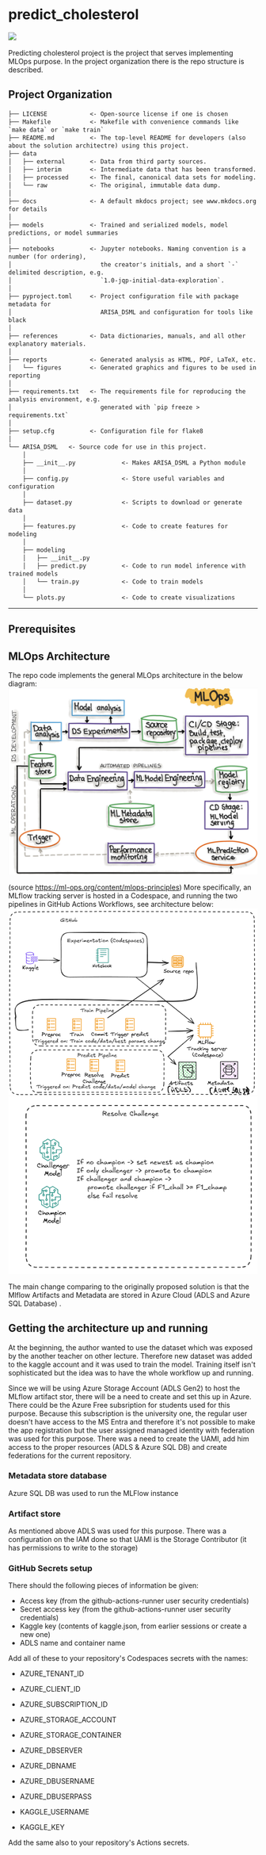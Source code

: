 # predict_cholesterol

<a target="_blank" href="https://cookiecutter-data-science.drivendata.org/">
    <img src="https://img.shields.io/badge/CCDS-Project%20template-328F97?logo=cookiecutter" />
</a>

Predicting cholesterol project is the project that serves implementing MLOps purpose. In the project organization there is the repo structure is described.

## Project Organization

```
├── LICENSE            <- Open-source license if one is chosen
├── Makefile           <- Makefile with convenience commands like `make data` or `make train`
├── README.md          <- The top-level README for developers (also about the solution architectre) using this project.
├── data
│   ├── external       <- Data from third party sources.
│   ├── interim        <- Intermediate data that has been transformed.
│   ├── processed      <- The final, canonical data sets for modeling.
│   └── raw            <- The original, immutable data dump.
│
├── docs               <- A default mkdocs project; see www.mkdocs.org for details
│
├── models             <- Trained and serialized models, model predictions, or model summaries
│
├── notebooks          <- Jupyter notebooks. Naming convention is a number (for ordering),
│                         the creator's initials, and a short `-` delimited description, e.g.
│                         `1.0-jqp-initial-data-exploration`.
│
├── pyproject.toml     <- Project configuration file with package metadata for 
│                         ARISA_DSML and configuration for tools like black
│
├── references         <- Data dictionaries, manuals, and all other explanatory materials.
│
├── reports            <- Generated analysis as HTML, PDF, LaTeX, etc.
│   └── figures        <- Generated graphics and figures to be used in reporting
│
├── requirements.txt   <- The requirements file for reproducing the analysis environment, e.g.
│                         generated with `pip freeze > requirements.txt`
│
├── setup.cfg          <- Configuration file for flake8
│
└── ARISA_DSML   <- Source code for use in this project.
    │
    ├── __init__.py             <- Makes ARISA_DSML a Python module
    │
    ├── config.py               <- Store useful variables and configuration
    │
    ├── dataset.py              <- Scripts to download or generate data
    │
    ├── features.py             <- Code to create features for modeling
    │
    ├── modeling                
    │   ├── __init__.py 
    │   ├── predict.py          <- Code to run model inference with trained models          
    │   └── train.py            <- Code to train models
    │
    └── plots.py                <- Code to create visualizations
```

--------

## Prerequisites

## MLOps Architecture
The repo code implements the general MLOps architecture in the below diagram:
![alt text](image.png)

(source https://ml-ops.org/content/mlops-principles) More specifically, an MLflow tracking server is hosted in a Codespace, and running the two pipelines in GitHub Actions Workflows, see architecture below:
![alt text](image-1.png)
![alt text](image-2.png)

The main change comparing to the originally proposed solution is that the Mlflow Artifacts and Metadata are stored in Azure Cloud (ADLS and Azure SQL Database) .

## Getting the architecture up and running

At the beginning, the author wanted to use the dataset which was exposed by the another teacher on other lecture. Therefore new dataset was added to the kaggle account and it was used to train the model. Training itself isn't sophisticated but the idea was to have the whole workflow up and running.

Since we will be using Azure Storage Account (ADLS Gen2) to host the MLflow artifact stor, there will be a need to create and set this up in Azure.
There could be the Azure Free subsription for students used for this purpose. Because this subscription is the university one, the regular user doesn't have access to the MS Entra and therefore it's not possible to make the app registration but the user assigned managed identity with federation was used for this purpose. There was a need to create the UAMI, add him access to the proper resources (ADLS & Azure SQL DB) and create federations for the current repository. 

### Metadata store database
Azure SQL DB was used to run the MLFlow instance

### Artifact store
As mentioned above ADLS was used for this purpose. There was a configuration on the IAM done so that UAMI is the Storage Contributor (it has permissions to write to the storage)

### GitHub Secrets setup

There should the following pieces of information be given:

- Access key (from the github-actions-runner user security credentials)
- Secret access key (from the github-actions-runner user security credentials)
- Kaggle key (contents of kaggle.json, from earlier sessions or create a new one)
- ADLS name and container name

Add all of these to your repository's Codespaces secrets with the names:

* AZURE_TENANT_ID
* AZURE_CLIENT_ID
* AZURE_SUBSCRIPTION_ID

* AZURE_STORAGE_ACCOUNT
* AZURE_STORAGE_CONTAINER

* AZURE_DBSERVER
* AZURE_DBNAME
* AZURE_DBUSERNAME
* AZURE_DBUSERPASS

* KAGGLE_USERNAME
* KAGGLE_KEY

Add the same also to your repository's Actions secrets.




